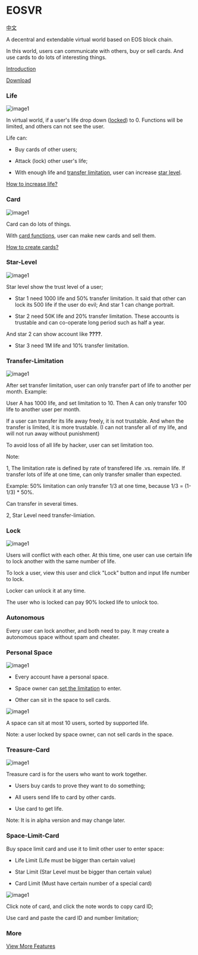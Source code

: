 # EOSVR

[中文](README-cn.md)

A decentral and extendable virtual world based on EOS block chain.

In this world, users can communicate with others, buy or sell cards. And use cards to do lots of interesting things.

[Introduction](intro.md)

[Download](download.md)


### Life

![image1](img/life1.jpg)

In virtual world, if a user's life drop down ([locked](#lock)) to 0. Functions will be limited, and others can not see the user.

Life can:

- Buy cards of other users;

- Attack (lock) other user's life;

- With enough life and [transfer limitation](#Transfer-Limitation), user can increase [star level](#Star-Level).


[How to increase life?](how-to-life-cn.md)


### Card

![image1](img/card2.jpg)

Card can do lots of things.

With [card functions](how-to-card.md#Functions), user can make new cards and sell them.

[How to create cards?](how-to-card-cn.md)


### Star-Level

![image1](img/star1.jpg)

Star level show the trust level of a user;

- Star 1 need 1000 life and 50% transfer limitation. It said that other can lock its 500 life if the user do evil;
And star 1 can change portrait.


- Star 2 need 50K life and 20% transfer limitation. These accounts is trustable and can co-operate long period such as half a year.

And star 2 can show account like **????**.


- Star 3 need 1M life and 10% transfer limitation.


### Transfer-Limitation

![image1](img/limit2.jpg)

After set transfer limitation, user can only transfer part of life to another per month. Example:

  User A has 1000 life, and set limitation to 10. Then A can only transfer 100 life to another user per month.

If a user can transfer its life away freely, it is not trustable. And when the transfer is limited, it is more trustable. (I can not transfer all of my life, and will not run away without punishment)

To avoid loss of all life by hacker, user can set limitation too.


Note:

1, The limitation rate is defined by rate of transfered life .vs. remain life. If transfer lots of life at one time, can only transfer smaller than expected. 

Example: 50% limitation can only transfer 1/3 at one time, because 1/3 = (1-1/3) * 50%.

Can transfer in several times.

2, Star Level need transfer-limiation.



### Lock

![image1](img/lock2.jpg)

Users will conflict with each other. At this time, one user can use certain life to lock another with the same number of life.

To lock a user, view this user and click "Lock" button and input life number to lock.

Locker can unlock it at any time.

The user who is locked can pay 90% locked life to unlock too. 


### Autonomous

Every user can lock another, and both need to pay. It may create a autonomous space without spam and cheater.


### Personal Space

![image1](img/space2.jpg)

- Every account have a personal space.

- Space owner can [set the limitation](#Space-Limit-Card) to enter.

- Other can sit in the space to sell cards.
 
![image1](img/sit1.jpg)

A space can sit at most 10 users, sorted by supported life.

Note: a user locked by space owner, can not sell cards in the space.



### Treasure-Card

![image1](img/treasure2.jpg)

Treasure card is for the users who want to work together.

- Users buy cards to prove they want to do something;

- All users send life to card by other cards.

- Use card to get life.

Note: It is in alpha version and may change later.


### Space-Limit-Card

Buy space limit card and use it to limit other user to enter space:

- Life Limit (Life must be bigger than certain value)

- Star Limit (Star Level must be bigger than certain value)

- Card Limit (Must have certain number of a special card)

![image1](img/space_limit2.jpg)

Click note of card, and click the note words to copy card ID;

Use card and paste the card ID and number limitation;


### More

[View More Features](more.md)
